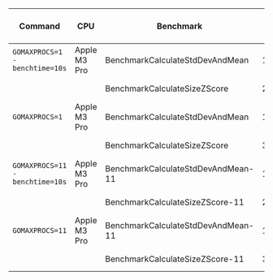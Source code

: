 | Command                        | CPU         | Benchmark                          | Iterations   | Time per Operation | Allocations per Operation |
|--------------------------------|-------------|------------------------------------|--------------|--------------------|---------------------------|
| `GOMAXPROCS=1 -benchtime=10s`  | Apple M3 Pro | BenchmarkCalculateStdDevAndMean   | 1000000000   | 6.082 ns/op        | 0 B/op                    |
|                                |             | BenchmarkCalculateSizeZScore      | 295832040    | 39.77 ns/op        | 0 B/op                    |
| `GOMAXPROCS=1`                 | Apple M3 Pro | BenchmarkCalculateStdDevAndMean   | 193115140    | 6.024 ns/op        | 0 B/op                    |
|                                |             | BenchmarkCalculateSizeZScore      | 30467485     | 40.64 ns/op        | 0 B/op                    |
| `GOMAXPROCS=11 -benchtime=10s` | Apple M3 Pro | BenchmarkCalculateStdDevAndMean-11| 1000000000   | 6.122 ns/op        | 0 B/op                    |
|                                |             | BenchmarkCalculateSizeZScore-11   | 299574828    | 40.35 ns/op        | 0 B/op                    |
| `GOMAXPROCS=11`| Apple M3 Pro | BenchmarkCalculateStdDevAndMean-11| 192495468    | 6.024 ns/op        | 0 B/op                    |
|                                |             | BenchmarkCalculateSizeZScore-11   | 30869821     | 39.69 ns/op        | 0 B/op                    |